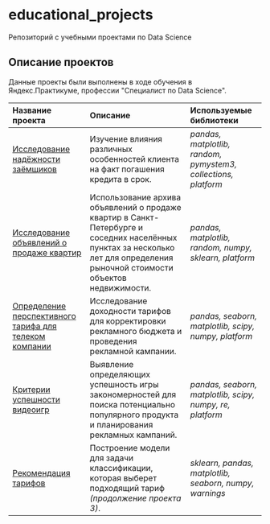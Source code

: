 # educational_projects
 Репозиторий с учебными проектами по Data Science

## Описание проектов

Данные проекты были выполнены в ходе обучения в Яндекс.Практикуме, профессии "Специалист по Data Science".

| Название проекта | Описание | Используемые библиотеки |
| :---------------------- | :---------------------- | :---------------------- |
| [Исследование надёжности заёмщиков](01_bank_clients_reliability) | Изучение влияния различных особенностей клиента на факт погашения кредита в срок. | *pandas, matplotlib, random, pymystem3, collections, platform* |
| [Исследование объявлений о продаже квартир](02_real_estate_spb) | Использование архива объявлений о продаже квартир в Санкт-Петербурге и соседних населённых пунктах за несколько лет для определения рыночной стоимости объектов недвижимости. | *pandas, matplotlib, random, numpy, sklearn, platform* |
| [Определение перспективного тарифа для телеком компании](03_mobile_tariffs) | Исследование доходности тарифов для корректировки рекламного бюджета и проведения рекламной кампании. | *pandas, seaborn, matplotlib, scipy, numpy, platform* |
| [Критерии успешности видеоигр](04_games) | Выявление определяющих успешность игры закономерностей для поиска потенциально популярного продукта и планирования рекламных кампаний. | *pandas, seaborn, matplotlib, scipy, numpy, re, platform* |
| [Рекомендация тарифов](05_mobile_tariffs_ML) | Построение модели для задачи классификации, которая выберет подходящий тариф *(продолжение проекта 3)*. | *sklearn, pandas, matplotlib, seaborn, numpy, warnings* |
